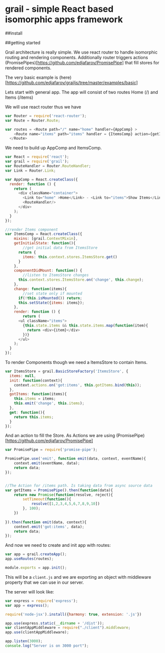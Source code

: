 # grail - simple React based isomorphic apps framework

##install

##getting started

Grail architecture is really simple. We use react router to handle isomorphic routing and rendering components. Additionally router triggers actions (PromisePipes)[https://github.com/edjafarov/PromisePipe] that fill stores for rendered components. 

The very basic example is (here)[https://github.com/edjafarov/grailjs/tree/master/examples/basic]

Lets start with general app. The app will consist of two routes Home (/) and Items (/items)

We will use react router thus we have 

```javascript
var Router = require('react-router');
var Route = Router.Route;

var routes = <Route path="/" name="home" handler={AppComp} >
    <Route name="items" path="items" handler = {ItemsComp} action={getItems} stores={ItemsStore}/>
  </Route>
```

We need to build up AppComp and ItemsComp.

```javascript
var React = require('react');
var grail = require('grail');
var RouteHandler = Router.RouteHandler;
var Link = Router.Link;

var AppComp = React.createClass({
  render: function () {
    return (
      <div className="container">
      	<Link to="home" >Home</Link> - <Link to="items">Show Items</Link>
        <RouteHandler/>
      </div>
    );
  }
});

//render Items component
var ItemsComp = React.createClass({
    mixins: [grail.ContextMixin],
    getInitialState: function(){
    	//get initial data from ItemsStore
      return {
        items: this.context.stores.ItemsStore.get()
      }
    },
    componentDidMount: function() {
    	//listen to ItemsStore changes
      this.context.stores.ItemsStore.on('change', this.change);
    },
    change: function(items){
    	//set state only if mounted
      if(!this.isMounted()) return;
      this.setState({items: items});
    },
  	render: function () {
	    return (
      <ul className="items">
        {this.state.items && this.state.items.map(function(item){
          return <div>{item}</div>
        })}
      </ul>
    );
  }
});
```

To render Components though we need a ItemsStore to contain Items.

```javascript
var ItemsStore = grail.BasicStoreFactory('ItemsStore', {
  items: null,
  init: function(context){
    context.actions.on('got:items', this.gotItems.bind(this));
  },
  gotItems: function(items){
    this.items = items;
    this.emit('change', this.items);
  },
  get: function(){
    return this.items;
  }
});

```
And an action to fill the Store. As Actions we are using (PromisePipe)[https://github.com/edjafarov/PromisePipe]

```javascript
var PromisePipe = require('promise-pipe');

PromisePipe.use('emit', function emit(data, context, eventName){
	context.emit(eventName, data);
	return data;
});


//The Action for /items path. Is taking data from async source data
var getItems = PromisePipe().then(function(data){
	return new Promise(function(resolve, reject){
		setTimeout(function(){
			resolve([1,2,3,4,5,6,7,8,9,10])
		}, 100);
	})
	
}).then(function emit(data, context){
	context.emit('got:items', data);
	return data;
});
```

And now we need to create and init app with routes:

```javascript
var app = grail.createApp();
app.useRoutes(routes);

module.exports = app.init();
```

This will be a `client.js` and we are exporting an object with middleware property that we can use in our server.


The server will look like:

```javascript
var express = require('express');
var app = express();

require('node-jsx').install({harmony: true, extension: '.js'})

app.use(express.static(__dirname + '/dist'));
var clientAppMiddleware = require("./client").middleware;
app.use(clientAppMiddleware);

app.listen(3000);
console.log("Server is on 3000 port");
 ```